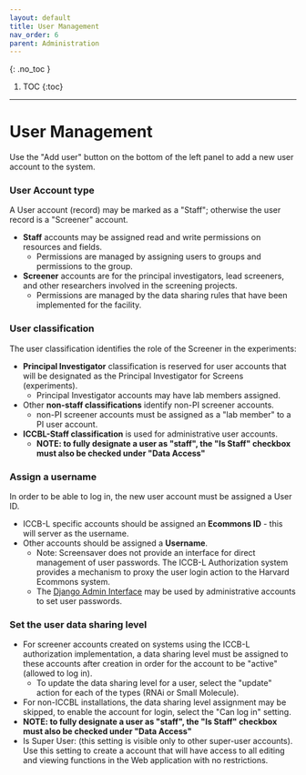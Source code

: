 ```yaml
---
layout: default
title: User Management
nav_order: 6
parent: Administration
---
```

{: .no_toc }

1. TOC
{:toc}
---


# User Management
Use the "Add user" button on the bottom of the left panel to add a new user account to the system.

### User  Account type

A User account (record) may be marked as a "Staff"; otherwise the user record is a "Screener" account.
* **Staff** accounts may be assigned read and write permissions on resources and fields.
  * Permissions are managed by assigning users to groups and permissions to the group.
* **Screener** accounts are for the principal investigators, lead screeners, and other researchers involved in the screening projects.
  * Permissions are managed by the data sharing rules that have been implemented for the facility.

### User classification

The user classification identifies the role of the Screener in the experiments:
* **Principal Investigator** classification is reserved for user accounts that will be designated as the Principal Investigator for Screens (experiments).
  * Principal Investigator accounts may have lab members assigned.
* Other **non-staff classifications** identify non-PI screener accounts.
  * non-PI screener accounts must be assigned as a "lab member" to a PI user account.
* **ICCBL-Staff classification** is used for administrative user accounts.
  * **NOTE: to fully designate a user as "staff", the "Is Staff" checkbox must also be checked under "Data Access"**

### Assign a username

In order to be able to log in, the new user account must be assigned a User ID.
* ICCB-L specific accounts should be assigned an **Ecommons ID** - this will server as the username.
* Other accounts should be assigned a **Username**.
  * Note: Screensaver does not provide an interface for direct management of user passwords. The ICCB-L Authorization system provides a mechanism to proxy the user login action to the Harvard Ecommons system.
  * The [Django Admin Interface](https://docs.djangoproject.com/en/3.2/ref/contrib/admin/) may be used by administrative accounts to set user passwords.

### Set the user data sharing level

* For screener accounts created on systems using the ICCB-L authorization implementation, a data sharing level must be assigned to these accounts after creation in order for the account to be "active" (allowed to log in).
  * To update the data sharing level for a user, select the "update" action for each of the types (RNAi or Small Molecule).
* For non-ICCBL installations, the data sharing level assignment may be skipped, to enable the account for login, select the "Can log in" setting. 
* **NOTE: to fully designate a user as "staff", the "Is Staff" checkbox must also be checked under "Data Access"**
* Is Super User: (this setting is visible only to other super-user accounts). Use this setting to create a account that will have access to all editing and viewing functions in the Web application with no restrictions.